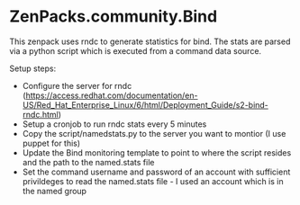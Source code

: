 # ZenPacks.community.Bind

This zenpack uses rndc to generate statistics for bind.  The stats are parsed via a python script which is executed from a command data source.

Setup steps:

- Configure the server for rndc 
    (https://access.redhat.com/documentation/en-US/Red_Hat_Enterprise_Linux/6/html/Deployment_Guide/s2-bind-rndc.html)
- Setup a cronjob to run rndc stats every 5 minutes
- Copy the script/namedstats.py to the server you want to montior (I use puppet for this)
- Update the Bind monitoring template to point to where the script resides and the path to the named.stats file
- Set the command username and password of an account with sufficient privildeges to read the named.stats file -  I used an account which is in the named group
